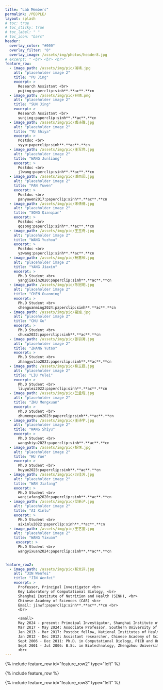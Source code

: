 ```yaml
---
title: "Lab Members"
permalink: /PEOPLE/
layout: splash
# toc: true
# toc_sticky: true
# toc_label: " "
# toc_icon: "bars"
header:
  overlay_color: "#000"
  overlay_filter: "0"
  overlay_image: /assets/img/photos/header8.jpg
# excerpt: " <br> <br> <br>"
feature_row:
  - image_path: /assets/img/pic/浦靖.jpg
    alt: "placeholder image 2"
    title: "PU Jing"
    excerpt: >
      Research Assistant <br>
      pujing:paperclip:sinh**.**ac**.**cn
  - image_path: /assets/img/pic/孙靖.png
    alt: "placeholder image 2"
    title: "SUN Jing"
    excerpt: >
      Research Assistant <br>
      sunjing:paperclip:sinh**.**ac**.**cn
  - image_path: /assets/img/pic/虞诗雅.jpg
    alt: "placeholder image 2"
    title: "YU Shiya"
    excerpt: >
      Postdoc <br>
      syyu:paperclip:sinh**.**ac**.**cn
  - image_path: /assets/img/pic/王军亮.jpg
    alt: "placeholder image 2"
    title: "WANG Junliang"
    excerpt: >
      Postdoc <br>
      jlwang:paperclip:sinh**.**ac**.**cn
  - image_path: /assets/img/pic/潘雨闻.jpg
    alt: "placeholder image 2"
    title: "PAN Yuwen"
    excerpt: >
      Postdoc <br>
      panyuwen2017:paperclip:sinh**.**ac**.**cn
  - image_path: /assets/img/pic/宋倩倩.jpg
    alt: "placeholder image 2"
    title: "SONG Qianqian"
    excerpt: >
      Postdoc <br>
      qqsong:paperclip:sinh**.**ac**.**cn
  - image_path: /assets/img/pic/王玉舟.jpg
    alt: "placeholder image 2"
    title: "WANG Yuzhou"
    excerpt: >
      Postdoc <br>
      yzwang:paperclip:sinh**.**ac**.**cn
  - image_path: /assets/img/pic/杨嘉欣.jpg
    alt: "placeholder image 2"
    title: "YANG Jiaxin"
    excerpt: >
      Ph.D Student <br>
      yangjiaxin2020:paperclip:sinh**.**ac**.**cn
  - image_path: /assets/img/pic/陈冠明.jpg
    alt: "placeholder image 2"
    title: "CHEN Guanming"
    excerpt: >
      Ph.D Student <br>
      chenguanming2024:paperclip:sinh**.**ac**.**cn
  - image_path: /assets/img/pic/褚旭.jpg
    alt: "placeholder image 2"
    title: "CHU Xu"
    excerpt: >
      Ph.D Student <br>
      chuxu2022:paperclip:sinh**.**ac**.**cn  
  - image_path: /assets/img/pic/张羽涛.jpg
    alt: "placeholder image 2"
    title: "ZHANG Yutao"
    excerpt: >
      Ph.D Student <br>
      zhangyutao2022:paperclip:sinh**.**ac**.**cn
  - image_path: /assets/img/pic/柳玉磊.jpg
    alt: "placeholder image 2"
    title: "LIU Yulei"
    excerpt: >
      Ph.D Student <br>
      liuyulei2022:paperclip:sinh**.**ac**.**cn
  - image_path: /assets/img/pic/竺孟琁.jpg
    alt: "placeholder image 2"
    title: "ZHU Mengxuan"
    excerpt: >
      Ph.D Student <br>
      zhumengxuan2023:paperclip:sinh**.**ac**.**cn
  - image_path: /assets/img/pic/王诗宇.jpg
    alt: "placeholder image 2"
    title: "WANG Shiyu"
    excerpt: >
      Ph.D Student <br>
      wangshiyu2023:paperclip:sinh**.**ac**.**cn
  - image_path: /assets/img/pic/胡悦.jpg
    alt: "placeholder image 2"
    title: "HU Yue"
    excerpt: >
      Ph.D Student <br>
      huyue2023:paperclip:sinh**.**ac**.**cn
  - image_path: /assets/img/pic/万佳芳.jpg
    alt: "placeholder image 2"
    title: "WAN Jiafang"
    excerpt: >
      Ph.D Student <br>
      wanjiafang2020:paperclip:sinh**.**ac**.**cn
  - image_path: /assets/img/pic/艾新泸.jpg
    alt: "placeholder image 2"
    title: "AI Xinlu"
    excerpt: >
      Ph.D Student <br>
      aixinlu2022:paperclip:sinh**.**ac**.**cn
  - image_path: /assets/img/pic/王艺萱.jpg
    alt: "placeholder image 2"
    title: "WANG Yixuan"
     excerpt: >
      Ph.D Student <br>
      wangyixuan2024:paperclip:sinh**.**ac**.**cn

    
feature_row2:
  - image_path: /assets/img/pic/靳文菲.jpg
    alt: "JIN Wenfei"
    title: "JIN Wenfei"
    excerpt: >
      Professor, Principal Investigator <br>
      Key Laboratory of Computational Biology, <br>
      Shanghai Institute of Nutrition and Health (SINH), <br>
      Chinese Academy of Sciences (CAS) <br>
      Email: jinwf:paperclip:sinh**.**ac**.**cn <br>
      <br>

      <small>
      May 2024 - present: Principal Investigator, Shanghai Institute of Nutrition and Health, CAS <br>
      Mar 2017 - May 2024: Associate Professor, Southern University of Science and Technology <br>
      Jan 2013 - Mar 2017: Postdoc fellow, National Institutes of Health (NIH) <br>
      Jan 2012 - Dec 2012: Assistant researcher, Chinese Academy of Sciences and Max Planck Society Partner Institute for Computational Biology (PICB), SIBS, CAS <br>
      Sept 2006 - Dec 2011: Ph.D. in Computational Biology, PICB and University of Chinese Academies of Sciences <br>
      Sept 2001 - Jul 2006: B.Sc. in Biotechnology, Zhengzhou University, China <br></small>
      <br>
---
```



{% include feature_row id="feature_row2" type="left" %}

{% include feature_row %}


{% include feature_row id="feature_row3" type="left" %}

